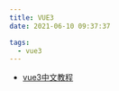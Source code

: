 ```yaml
---
title: VUE3
date: 2021-06-10 09:37:37

tags:
  - vue3
---
```


- [vue3中文教程](https://v3.cn.vuejs.org/)
